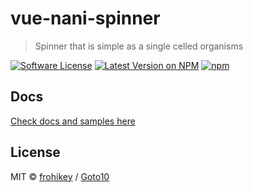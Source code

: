 # vue-nani-spinner
> Spinner that is simple as a single celled organisms

[![Software License](https://img.shields.io/badge/license-MIT-brightgreen.svg?style=flat-square)](LICENSE.md)
[![Latest Version on NPM](https://img.shields.io/npm/v/vue-nani-kore.svg?style=flat-square)](https://npmjs.com/package/vue-nani-spinner)
[![npm](https://img.shields.io/npm/dt/vue-nani-spinner.svg?style=flat-square)](https://www.npmjs.com/package/vue-nani-spinner)

## Docs

[Check docs and samples here](https://goto10hq.github.io/vue-nani-spinner/])

## License

MIT © [frohikey](https://frohikey.com) / [Goto10](https://www.goto10.cz)